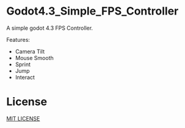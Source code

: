 # Godot4.3_Simple_FPS_Controller
A simple godot 4.3 FPS Controller.

Features:
- Camera Tilt
- Mouse Smooth
- Sprint
- Jump
- Interact

# License
[MIT LICENSE](LICENSE)